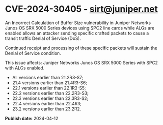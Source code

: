 # CVE-2024-30405 - sirt@juniper.net

An Incorrect Calculation of Buffer Size vulnerability in Juniper Networks Junos OS SRX 5000 Series devices using SPC2 line cards while ALGs are enabled allows an attacker sending specific crafted packets to cause a transit traffic Denial of Service (DoS).

Continued receipt and processing of these specific packets will sustain the Denial of Service condition.

This issue affects:
Juniper Networks Junos OS SRX 5000 Series with SPC2 with ALGs enabled.
  *  All versions earlier than 21.2R3-S7;
  *  21.4 versions earlier than 21.4R3-S6;
  *  22.1 versions earlier than 22.1R3-S5;
  *  22.2 versions earlier than 22.2R3-S3;
  *  22.3 versions earlier than 22.3R3-S2;
  *  22.4 versions earlier than 22.4R3;
  *  23.2 versions earlier than 23.2R2.

**Publish date:** 2024-04-12
